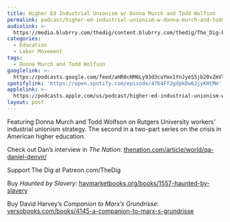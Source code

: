 ```yaml
---
title: Higher Ed Industrial Unionism w/ Donna Murch and Todd Wolfson
permalink: podcast/higher-ed-industrial-unionism-w-donna-murch-and-todd-wolfson/
audiolink: >-
  https://media.blubrry.com/thedig/content.blubrry.com/thedig/The_Dig-EP_393-Rutgers.mp3
categories:
  - Education
  - Labor Movement
tags:
  - Donna Murch and Todd Wolfson
googlelink: >-
  https://podcasts.google.com/feed/aHR0cHM6Ly93d3cuYmx1YnJyeS5jb20vZmVlZHMvdGhlZGlnLnhtbA/episode/aHR0cHM6Ly90aGVkaWcuYmx1YnJyeS5uZXQvP3A9MjM0OA?sa=X&ved=0CAUQkfYCahcKEwi44f7r1b-AAxUAAAAAHQAAAAAQNg
spotifylink: 'https://open.spotify.com/episode/47b4Ff2gdpkDw62jyKHtMm'
applelink: >-
  https://podcasts.apple.com/us/podcast/higher-ed-industrial-unionism-w-donna-murch-and-todd/id1043245989?i=1000600222064
layout: post
---
```


Featuring Donna Murch and Todd Wolfson on Rutgers University workers’ industrial unionism strategy. The second in a two-part series on the crisis in American higher education.

Check out Dan’s interview in *The Nation*: [thenation.com/article/world/qa-daniel-denvir/](http://thenation.com/article/world/qa-daniel-denvir/)

Support The Dig at Patreon.com/TheDig

Buy *Haunted by Slavery*: [haymarketbooks.org/books/1557-haunted-by-slavery](http://haymarketbooks.org/books/1557-haunted-by-slavery)

Buy David Harvey’s *Companion to Marx’s Grundrisse*: [versobooks.com/books/4145-a-companion-to-marx-s-grundrisse](http://versobooks.com/books/4145-a-companion-to-marx-s-grundrisse)
